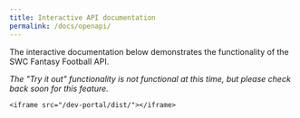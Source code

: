 ```yaml
---
title: Interactive API documentation
permalink: /docs/openapi/
---
```

The interactive documentation below demonstrates the functionality of the SWC Fantasy Football API. 

_The "Try it out" functionality is not functional at this time, but please check back soon for this feature._

<div class="intrinsic-container">

	<iframe src="/dev-portal/dist/"></iframe>

</div>
